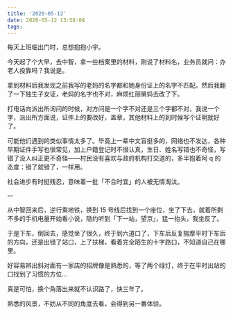 ```yaml
---
title: '2020-05-12'
date: 2020-05-12 13:58:04
tags:
---
```


每天上班临出门时，总想抱抱小宇。

今天起了个大早，去中智，拿一些档案里的材料，刚说了材料名，业务员就问：办老人投靠吗？我说是。

拿到材料后我发现之前我写的老妈的名字都和她身份证上的名字不匹配。然后我翻了一下独生子女证，老妈的名字也不对，麻烦红丽舅妈去改了下。

打电话向派出所询问的时候，对方问是一个字不对还是三个字都不对，我说一个字，派出所方面说，证件上的要改好，盖章，其他材料上的到时候写个证明就好了。

可能他们遇到的类似事情太多了。毕竟上一辈中文盲挺多的，网络也不发达，各种早期证件手写也很常见，加上户籍登记时不很认真，生日、姓名写错也不奇怪，写错了没人纠正更不奇怪——村民没有喜欢与政府机构打交道的，多半抱着阿 q 的态度：错了就错了，一样用。

社会进步有时挺残忍，意味着一批「不合时宜」的人被无情淘汰。

--

从中智回来后，逆行乘地铁，换到 15 号线后找到一个座位，坐了下去，就着所剩不多的手机电量开始看小说，隐约听到「下一站，望京」，猛一抬头，我坐反了。

于是下车，倒回去，感觉坐了很久，终于到六道口了，下车后反复揣摩平时下车后的方向，还是出错了站口，上了扶梯，看着完全陌生的十字路口，不知道自己在哪里。

好容易辨出斜对面有一家店的招牌像是熟悉的，等了两个绿灯，终于在平时出站的口找到了习惯的方位...

真是可怕，换个角落出来就不认识路了，快三年了。

熟悉的风景，不妨从不同的角度去看，会得到另一番体验。

